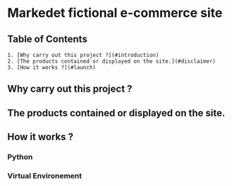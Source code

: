 # Markedet fictional e-commerce site

## Table of Contents 
```
1. [Why carry out this project ?](#introduction)
2. [The products contained or displayed on the site.](#disclaimer)
3. [How it works ?](#launch)
```

## Why carry out this project ?

## The products contained or displayed on the site.

## How it works ?

### Python 

### Virtual Environement

